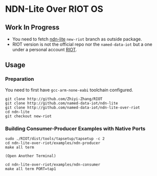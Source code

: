 NDN-Lite Over RIOT OS
========================

## Work In Progress

* You need to fetch [ndn-lite](https://github.com/named-data-iot/ndn-lite)  `new-riot` branch  as  outside package.
* RIOT version is not the official repo nor the `named-data-iot` but a one under a personal account [RIOT](https://github.com/Zhiyi-Zhang/RIOT).


## Usage
### Preparation
You need to first have `gcc-arm-none-eabi` toolchain configured.
```
git clone http://github.com/Zhiyi-Zhang/RIOT
git clone http://github.com/named-data-iot/ndn-lite
git clone http://github.com/named-data-iot/ndn-lite-over-riot
cd ndn-lite
git checkout new-riot
```

### Building Consumer-Producer Examples with Native Ports
```
sudo ./RIOT/dist/tools/tapsetup/tapsetup -c 2
cd ndn-lite-over-riot/examples/ndn-producer
make all term

(Open Another Terminal)

cd ndn-lite-over-riot/examples/ndn-consumer
make all term PORT=tap1
```
